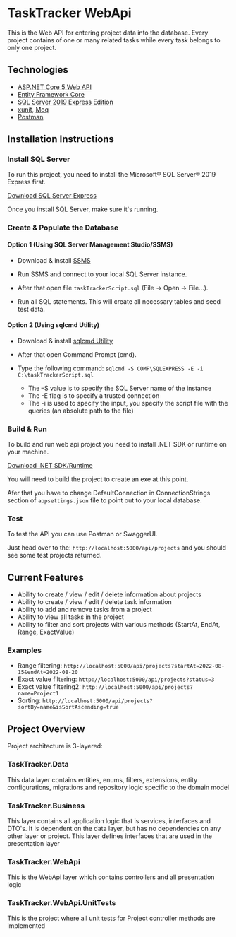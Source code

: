 # TaskTracker WebApi
This is the Web API for entering project data into the database. Every project contains of one or many related tasks while every task belongs to only one project.

## Technologies
* [ASP.NET Core 5 Web API](https://docs.microsoft.com/en-us/aspnet/core/introduction-to-aspnet-core?view=aspnetcore-5.0)
* [Entity Framework Core](https://docs.microsoft.com/en-us/ef/core/)
* [SQL Server 2019 Express Edition](https://www.microsoft.com/en-us/download/details.aspx?id=101064)
* [xunit](https://xunit.net/), [Moq](https://github.com/moq)
* [Postman](https://www.postman.com/)

## Installation Instructions

### Install SQL Server

To run this project, you need to install the Microsoft® SQL Server® 2019 Express first.

[Download SQL Server Express](https://www.microsoft.com/en-us/download/details.aspx?id=101064)

Once you install SQL Server, make sure it's running.

### Create & Populate the Database

#### Option 1 (Using SQL Server Management Studio/SSMS)

- Download & install [SSMS](https://aka.ms/ssmsfullsetup)

- Run SSMS and connect to your local SQL Server instance.

- After that open file `taskTrackerScript.sql` (File -> Open -> File...).

- Run all SQL statements. This will create all necessary tables and seed test data.

#### Option 2 (Using sqlcmd Utility)

- Download & install [sqlcmd Utility](https://docs.microsoft.com/en-us/sql/tools/sqlcmd-utility?view=sql-server-ver16)

- After that open Command Prompt (cmd).

- Type the following command: `sqlcmd -S COMP\SQLEXPRESS -E -i C:\taskTrackerScript.sql`
  - The –S value is to specify the SQL Server name of the instance
  - The -E flag is to specify a trusted connection
  - The -i is used to specify the input, you specify the script file with the queries (an absolute path to the file)

### Build & Run

To build and run web api project you need to install .NET SDK or runtime on your machine.

[Download .NET SDK/Runtime](https://dotnet.microsoft.com/en-us/download)

You will need to build the project to create an exe at this point. 

Afer that you have to change DefaultConnection in ConnectionStrings section of `appsettings.json` file to point out to your local database. 

### Test

To test the API you can use Postman or SwaggerUI.

Just head over to the: ```http://localhost:5000/api/projects``` 
and you should see some test projects returned.

## Current Features
* Ability to create / view / edit / delete information about projects
* Ability to create / view / edit / delete task information
* Ability to add and remove tasks from a project
* Ability to view all tasks in the project
* Ability to filter and sort projects with various methods (StartAt, EndAt, Range, ExactValue)

### Examples
- Range filtering: `http://localhost:5000/api/projects?startAt=2022-08-15&endAt=2022-08-20`
- Exact value filtering: `http://localhost:5000/api/projects?status=3`
- Exact value filtering2: `http://localhost:5000/api/projects?name=Project1`
- Sorting: `http://localhost:5000/api/projects?sortBy=name&isSortAscending=true`

## Project Overview
Project architecture is 3-layered:

### TaskTracker.Data
This data layer contains entities, enums, filters, extensions, entity configurations, migrations and repository logic specific to the domain model

### TaskTracker.Business
This layer contains all application logic that is services, interfaces and DTO's. It is dependent on the data layer, but has no dependencies on any other layer or project. This layer defines interfaces that are used in the presentation layer

### TaskTracker.WebApi
This is the WebApi layer which contains controllers and all presentation logic

### TaskTracker.WebApi.UnitTests
This is the project where all unit tests for Project controller methods are implemented